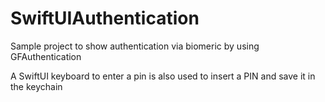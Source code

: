 # SwiftUIAuthentication

Sample project to show authentication via biomeric by using GFAuthentication

A SwiftUI keyboard to enter a pin is also used to insert a PIN and save it in the keychain
